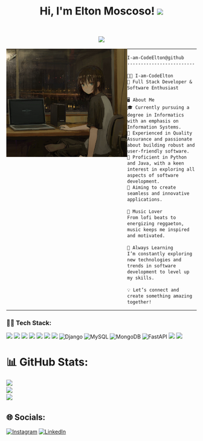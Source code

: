<h1 align="center">
Hi, I'm Elton Moscoso!
  <img src="https://media.giphy.com/media/hvRJCLFzcasrR4ia7z/giphy.gif" width="30"></h1>
 <!--<img src="https://komarev.com/ghpvc/?username=I-am-vishalmaurya&label=Profile%20Views&color=0e75b6&style=flat" align='right' alt="vishalmaurya" />-->
<br/>

<!-- Typing SVG by DenverCoder1 - https://github.com/DenverCoder1/readme-typing-svg -->
<p align="center">
  <a href="https://github.com/DenverCoder1/readme-typing-svg"><img src="https://readme-typing-svg.herokuapp.com?lines=Computer+Science+Student;Back+end+Developer;Always%20learning%20new%20things&center=true&width=380&height=45"></a>
</p>

<img align="left" src="https://github.com/I-am-vishalmaurya/I-am-vishalmaurya/blob/main/cropped_image.png" alt="Unfortunately I didn't find the author of the pic, feel to open a pull request if found" width="320" />
<hr>

```
I-am-CodeElton@github
-------------------------

👨‍💻 I-am-CodeElton
🚀 Full Stack Developer & Software Enthusiast

🖥️ About Me
🎓 Currently pursuing a degree in Informatics with an emphasis on Information Systems.
💼 Experienced in Quality Assurance and passionate about building robust and user-friendly software.
🌟 Proficient in Python and Java, with a keen interest in exploring all aspects of software development.
🎯 Aiming to create seamless and innovative applications.

🎵 Music Lover
From lofi beats to energizing reggaeton, music keeps me inspired and motivated.

🌱 Always Learning
I’m constantly exploring new technologies and trends in software development to level up my skills.

💡 Let’s connect and create something amazing together!
```
<hr>

### 👨‍💻 Tech Stack:

<img src="https://img.shields.io/badge/Java%20-%23E00033.svg?&style=for-the-badge&logo=java&logoColor=white">   <img src="https://img.shields.io/badge/python%20-%2314354C.svg?&style=for-the-badge&logo=python&logoColor=white">  <img src="https://img.shields.io/badge/mongodb%20-%2347A248svg?&style=for-the-badge&logo=mongodb&logoColor=white">   <img src="https://img.shields.io/badge/git%20-%23F05032.svg?&style=for-the-badge&logo=git&logoColor=white"/>  <img src="https://img.shields.io/badge/-HTML5-007FFF?style=for-the-badge&logo=html5"/>  <img src="https://img.shields.io/badge/-CSS-0000FF?style=for-the-badge&logo=css3"/> <img src="http://img.shields.io/badge/-VS%20Code-000000?style=for-the-badge&logo=Visual-studio-code&logoColor=blue"> <img alt="Django" src="https://img.shields.io/badge/Django-092E20?style=for-the-badge&logo=django&logoColor=white"> ![MySQL](https://img.shields.io/badge/mysql-4479A1.svg?style=for-the-badge&logo=mysql&logoColor=white) ![MongoDB](https://img.shields.io/badge/MongoDB-%234ea94b.svg?style=for-the-badge&logo=mongodb&logoColor=white) ![FastAPI](https://img.shields.io/badge/FastAPI-005571?style=for-the-badge&logo=fastapi) <img src="https://img.shields.io/badge/-Docker-FF0080?style=for-the-badge&logo=docker"/>  <img src="https://img.shields.io/badge/-Vim-FF00FF?style=for-the-badge&logo=vim"/>
# 📊 GitHub Stats:
![](https://github-readme-stats.vercel.app/api?username=CodeElton&theme=dark&hide_border=false&include_all_commits=false&count_private=false)<br/>
![](https://github-readme-streak-stats.herokuapp.com/?user=CodeElton&theme=dark&hide_border=false)<br/>
![](https://github-readme-stats.vercel.app/api/top-langs/?username=CodeElton&theme=dark&hide_border=false&include_all_commits=false&count_private=false&layout=compact)


 ## 🌐 Socials:
[![Instagram](https://img.shields.io/badge/Instagram-%23E4405F.svg?logo=Instagram&logoColor=white)](https://instagram.com/eltonmarvin_) [![LinkedIn](https://img.shields.io/badge/LinkedIn-%230077B5.svg?logo=linkedin&logoColor=white)](https://linkedin.com/in/elton-moscoso-874797254) 
